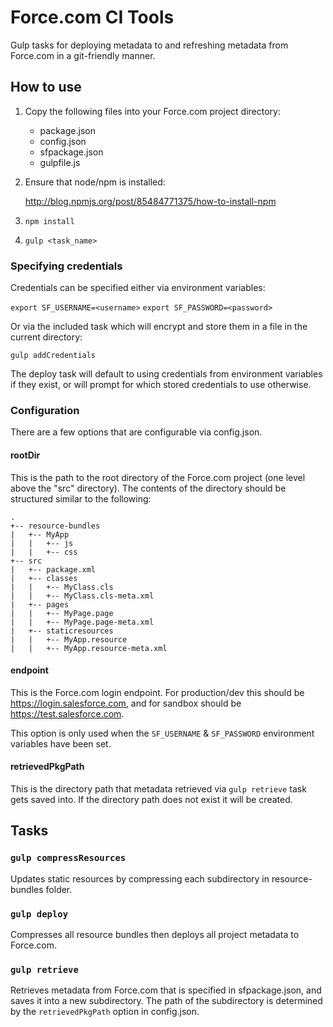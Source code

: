 Force.com CI Tools
=========================

Gulp tasks for deploying metadata to and refreshing metadata from Force.com in a git-friendly manner.

How to use
----------

1. Copy the following files into your Force.com project directory:
    * package.json
    * config.json
    * sfpackage.json
    * gulpfile.js

2. Ensure that node/npm is installed: 

   http://blog.npmjs.org/post/85484771375/how-to-install-npm
3. `npm install`
4. `gulp <task_name>`

### Specifying credentials

Credentials can be specified either via environment variables:

`export SF_USERNAME=<username>`
`export SF_PASSWORD=<password>`

Or via the included task which will encrypt and store them in a file in the current directory:

`gulp addCredentials`

The deploy task will default to using credentials from environment variables if they exist, or will prompt for which stored credentials to use otherwise.

### Configuration

There are a few options that are configurable via config.json.

#### rootDir

This is the path to the root directory of the Force.com project (one level above the "src" directory). The contents of the directory should be structured similar to the following: 

```
.
+-- resource-bundles
|   +-- MyApp
|   |   +-- js
|   |   +-- css
+-- src
|   +-- package.xml 
|   +-- classes 
|   |   +-- MyClass.cls 
|   |   +-- MyClass.cls-meta.xml
|   +-- pages
|   |   +-- MyPage.page
|   |   +-- MyPage.page-meta.xml
|   +-- staticresources
|   |   +-- MyApp.resource
|   |   +-- MyApp.resource-meta.xml
```

#### endpoint

This is the Force.com login endpoint. For production/dev this should be https://login.salesforce.com, and for sandbox should be https://test.salesforce.com.

This option is only used when the `SF_USERNAME` & `SF_PASSWORD` environment variables have been set.

#### retrievedPkgPath

This is the directory path that metadata retrieved via `gulp retrieve` task gets saved into. If the directory path does not exist it will be created.

Tasks
-----

### `gulp compressResources`

Updates static resources by compressing each subdirectory in resource-bundles folder.

### `gulp deploy`

Compresses all resource bundles then deploys all project metadata to Force.com.

### `gulp retrieve`

Retrieves metadata from Force.com that is specified in sfpackage.json, and saves it into a new subdirectory. The path of the subdirectory is determined by the `retrievedPkgPath` option in config.json.


